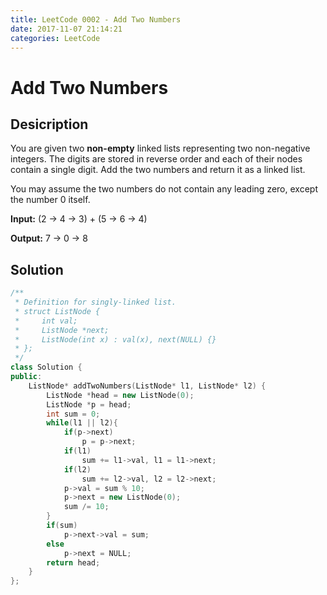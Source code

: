 ```yaml
---
title: LeetCode 0002 - Add Two Numbers
date: 2017-11-07 21:14:21
categories: LeetCode
---
```

# Add Two Numbers #

<!--more-->

## Desicription ##

You are given two **non-empty** linked lists representing two non-negative integers. The digits are stored in reverse order and each of their nodes contain a single digit. Add the two numbers and return it as a linked list.

You may assume the two numbers do not contain any leading zero, except the number 0 itself.

**Input:** (2 -> 4 -> 3) + (5 -> 6 -> 4)

**Output:** 7 -> 0 -> 8

## Solution ##

```cpp
/**
 * Definition for singly-linked list.
 * struct ListNode {
 *     int val;
 *     ListNode *next;
 *     ListNode(int x) : val(x), next(NULL) {}
 * };
 */
class Solution {
public:
    ListNode* addTwoNumbers(ListNode* l1, ListNode* l2) {
        ListNode *head = new ListNode(0);
        ListNode *p = head;
        int sum = 0;
        while(l1 || l2){
            if(p->next)
                p = p->next;
            if(l1)
                sum += l1->val, l1 = l1->next;
            if(l2)
                sum += l2->val, l2 = l2->next;
            p->val = sum % 10;
            p->next = new ListNode(0);
            sum /= 10;
        }
        if(sum)
            p->next->val = sum;
        else
            p->next = NULL;
        return head;
    }
};
```
